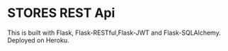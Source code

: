 # STORES REST Api

This is built with Flask, Flask-RESTful,Flask-JWT and Flask-SQLAlchemy.
Deployed on Heroku.